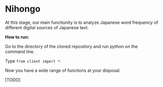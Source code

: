 # Nihongo

At this stage, our main functionity is to analyze Japanese word frequency of different digital sources of Japanese text. 

<b>How to run:</b>

Go to the directory of the cloned repository and run python on the command line.

Type `from client import *`.

Now you have a wide range of functions at your disposal. 

[TODO]
